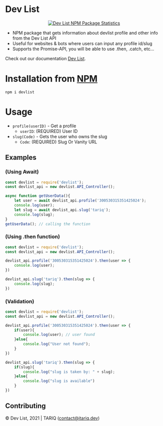# Dev List

<center>
	<a href="https://nodei.co/npm/devlist/">
		<img alt="Dev List NPM Package Statistics" src="https://nodei.co/npm/devlist.png">
	</a>
</center>

* NPM package that gets information about devlist profile and other info from the Dev List API
* Useful for websites & bots where users can input any profile id/slug
* Supports the Promise-API, you will be able to use .then, .catch, etc...

Check out our documentation [Dev List](https://docs.devlist.dev).

# Installation from [NPM](https://www.npmjs.com/package/devlist)

`npm i devlist`

# Usage

- `profile(userID)` - Get a profile
    - `userID`: (REQUIRED) User ID
- `slug(Code)` - Gets the user who owns the slug
    - `Code`: (REQUIRED) Slug Or Vanity URL

## Examples
### (Using Await)

```js
const devlist = require('devlist');
const devlist_api = new devlist.API_Controller();

async function getUserData(){
	let user = await devlist_api.profile('300530315351425024');
	console.log(user);
	let slug = await devlist_api.slug('tariq');
	console.log(slug);
}
getUserData(); // calling the function
```

### (Using .then function)

```js
const devlist = require('devlist');
const devlist_api = new devlist.API_Controller();

devlist_api.profile('300530315351425024').then(user => {
	console.log(user);
})

devlist_api.slug('tariq').then(slug => {
	console.log(slug);
})
```

### (Validation)

```js
const devlist = require('devlist');
const devlist_api = new devlist.API_Controller();

devlist_api.profile('300530315351425024').then(user => {
	if(user){
		console.log(user); // user found
	}else{
		console.log("User not found");
	}
})

devlist_api.slug('tariq').then(slug => {
	if(slug){
		console.log("slug is taken by: " + slug);
	}else{
		console.log("slug is available")
	}
})
```

## Contributing

© Dev List, 2021 | TARIQ (contact@itariq.dev)